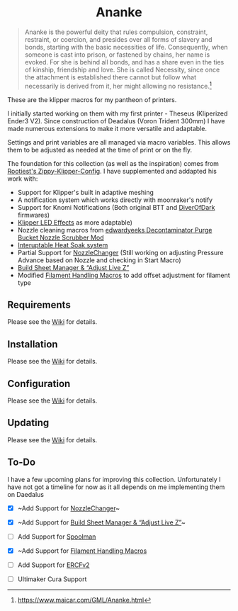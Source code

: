 <h1 align="center">
Ananke
</h1>

>Ananke is the powerful deity that rules compulsion, constraint, restraint, or coercion, and presides over all forms of slavery and bonds, starting with the basic necessities of life. Consequently, when someone is cast into prison, or fastened by chains, her name is evoked. For she is behind all bonds, and has a share even in the ties of kinship, friendship and love. She is called Necessity, since once the attachment is established there cannot but follow what necessarily is derived from it, her might allowing no resistance.[^1]

These are the klipper macros for my pantheon of printers. 

I initially started working on them with my first printer - Theseus (Kliperized Ender3 V2). Since construction of Deadalus (Voron Trident 300mm) I have made numerous extensions to make it more versatile and adaptable. 

Settings and print variables are all managed via macro variables. This allows them to be adjusted as needed at the time of print or on the fly.

The foundation for this collection (as well as the inspiration) comes from [Rootiest's Zippy-Klipper-Config](https://github.com/rootiest/zippy-klipper_config). I have supplemented and addapted his work with: 
- Support for Klipper's built in adaptive meshing
- A notification system which works directly with moonraker's notify
- Support for Knomi Notifications (Both original BTT and [DiverOfDark](https://github.com/DiverOfDark/KNOMI) firmwares)
- [Klipper LED Effects](https://github.com/julianschill/klipper-led_effect) as more adaptable)
- Nozzle cleaning macros from [edwardyeeks Decontaminator Purge Bucket Nozzle Scrubber Mod](https://github.com/VoronDesign/VoronUsers/tree/master/orphaned_mods/printer_mods/edwardyeeks/Decontaminator_Purge_Bucket_%26_Nozzle_Scrubber)
- [Interuptable Heat Soak system](https://github.com/garethky/klipper-voron2.4-config/blob/mainline/printer_data/config/heatsoak.readme.md)
- Partial Support for [NozzleChanger](https://github.com/garethky/change-nozzle-klipper-extra) (Still working on adjusting Pressure Advance based on Nozzle and checking in Start Macro)
- [Build Sheet Manager & “Adjust Live Z”](https://klipper.discourse.group/t/build-sheet-manager-adjust-live-z/4013)
- Modified [Filament Handling Macros](https://github.com/garethky/klipper-voron2.4-config/blob/mainline/printer_data/config/filaments.readme.md) to add offset adjustment for filament type

## Requirements
Please see the [Wiki](https://github.com/MadD0c/Ananke/wiki/Requirements) for details.
## Installation
Please see the [Wiki](https://github.com/MadD0c/Ananke/wiki/Installation) for details.
## Configuration
Please see the [Wiki](https://github.com/MadD0c/Ananke/wiki/Configuration) for details.
## Updating
Please see the [Wiki](https://github.com/MadD0c/Ananke/wiki/Updating) for details.

## To-Do
I have a few upcoming plans for improving this collection. Unfortunately I have not got a timeline for now as it all depends on me implementing them on Daedalus
- [X] ~Add Support for [NozzleChanger](https://github.com/garethky/change-nozzle-klipper-extra)~
- [X] ~Add Support for [Build Sheet Manager & “Adjust Live Z”](https://klipper.discourse.group/t/build-sheet-manager-adjust-live-z/4013)~
- [ ] Add Support for [Spoolman](https://github.com/Donkie/Spoolman)
- [X] ~Add Support for [Filament Handling Macros](https://github.com/garethky/klipper-voron2.4-config/blob/mainline/printer_data/config/filaments.readme.md)
- [ ] Add Support for [ERCFv2](https://github.com/Enraged-Rabbit-Community/ERCF_v2)
- [ ] Ultimaker Cura Support

  [^1]:https://www.maicar.com/GML/Ananke.html
